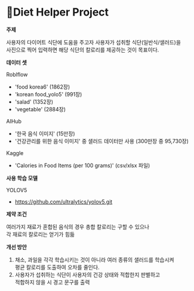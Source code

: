 # 📁Diet Helper Project

**주제**

사용자의 다이어트 식단에 도움을 주고자 사용자가 섭취할 식단(일반식/샐러드)을 \
사진으로 찍어 입력하면 해당 식단의 칼로리를 제공하는 것이 목표이다.


**데이터 셋**

Roblflow
- 'food korea6' (1862장)
- 'korean food_yolo5' (991장)
- 'salad' (1352장)
- 'vegetable' (2884장)

AIHub
- '한국 음식 이미지' (15만장)
- '건강관리를 위한 음식 이미지' 중 샐러드 데이터만 사용 (300만장 중 95,730장)

Kaggle
- 'Calories in Food Items (per 100 grams)' (csv/xlsx 파일)


**사용 학습 모델**

YOLOV5
- https://github.com/ultralytics/yolov5.git


**제약 조건**

여러가지 재료가 혼합된 음식의 경우 총합 칼로리는 구할 수 있으나 \
각 재료의 칼로리는 얻기가 힘듦


**개선 방안**

1. 채소, 과일을 각각 학습시키는 것이 아니라 여러 종류의 샐러드를 학습시켜\
   평균 칼로리를 도출하여 오차를 줄인다.
2. 사용자가 섭취하는 식단이 사용자의 건강 상태와 적합한지 판별하고\
   적합하지 않을 시 경고 문구를 출력
